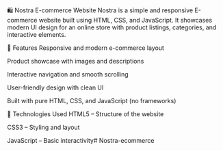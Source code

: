 🛍️ Nostra E-commerce Website
Nostra is a simple and responsive E-commerce website built using HTML, CSS, and JavaScript. It showcases modern UI design for an online store with product listings, categories, and interactive elements.

🚀 Features
Responsive and modern e-commerce layout

Product showcase with images and descriptions

Interactive navigation and smooth scrolling

User-friendly design with clean UI

Built with pure HTML, CSS, and JavaScript (no frameworks)

📂 Technologies Used
HTML5 – Structure of the website

CSS3 – Styling and layout

JavaScript – Basic interactivity# Nostra-ecommerce
